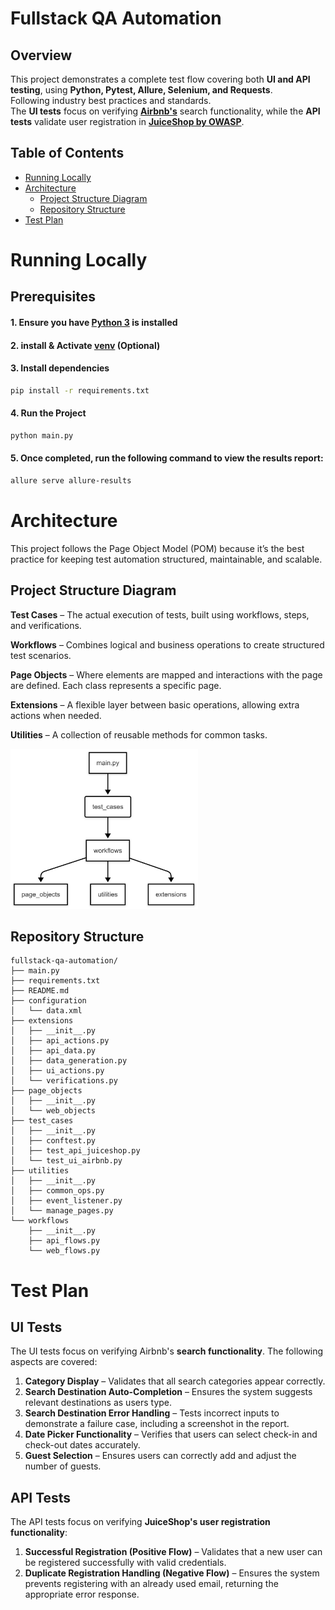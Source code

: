 
# Fullstack QA Automation

## Overview

This project demonstrates a complete test flow covering both **UI and API testing**, using **Python, Pytest, Allure, Selenium, and Requests**.<br>
Following industry best practices and standards.<br>
The **UI tests** focus on verifying [**Airbnb's**](https://www.airbnb.com/) search functionality, while the **API tests** validate user registration in [**JuiceShop by OWASP**](https://juice-shop.herokuapp.com/#/).


## Table of Contents

* [Running Locally](#running-locally)
* [Architecture](#architecture)
  * [Project Structure Diagram](#project-structure-diagram)
  * [Repository Structure](#repository-structure)
* [Test Plan](#test-plan)


# Running Locally

## Prerequisites

#### 1. Ensure you have [Python 3](https://www.python.org/downloads/) is installed
#### 2. install & Activate [venv](https://docs.python.org/3/library/venv.html) (Optional)
#### 3. Install dependencies 
```bash
pip install -r requirements.txt
```

#### 4. Run the Project
```bash
python main.py
```
#### 5. Once completed, run the following command to view the results report:
```bash
allure serve allure-results
```

# Architecture 
This project follows the Page Object Model (POM) because it’s the best practice for keeping test automation structured, maintainable, and scalable. 

## Project Structure Diagram

**Test Cases** – The actual execution of tests, built using workflows, steps, and verifications.

**Workflows** – Combines logical and business operations to create structured test scenarios.

**Page Objects** – Where elements are mapped and interactions with the page are defined. Each class represents a specific page.

**Extensions** – A flexible layer between basic operations, allowing extra actions when needed.

**Utilities** – A collection of reusable methods for common tasks.

<img alt="" src="diagram.jpeg" width="300" height="auto"/>


## Repository Structure

```
fullstack-qa-automation/
├── main.py
├── requirements.txt
├── README.md
├── configuration
│   └── data.xml
├── extensions
│   ├── __init__.py
│   ├── api_actions.py
│   ├── api_data.py
│   ├── data_generation.py
│   ├── ui_actions.py
│   └── verifications.py
├── page_objects
│   ├── __init__.py
│   └── web_objects
├── test_cases
│   ├── __init__.py
│   ├── conftest.py
│   ├── test_api_juiceshop.py
│   └── test_ui_airbnb.py
├── utilities
│   ├── __init__.py
│   ├── common_ops.py
│   ├── event_listener.py
│   └── manage_pages.py
└── workflows
    ├── __init__.py
    ├── api_flows.py
    └── web_flows.py
```

# **Test Plan**  
## **UI Tests**  

The UI tests focus on verifying Airbnb's **search functionality**. The following aspects are covered:  

1. **Category Display** – Validates that all search categories appear correctly.  
2. **Search Destination Auto-Completion** – Ensures the system suggests relevant destinations as users type.  
3. **Search Destination Error Handling** – Tests incorrect inputs to demonstrate a failure case, including a screenshot in the report.  
4. **Date Picker Functionality** – Verifies that users can select check-in and check-out dates accurately.  
5. **Guest Selection** – Ensures users can correctly add and adjust the number of guests.  


## **API Tests**  

The API tests focus on verifying **JuiceShop's user registration functionality**:

1. **Successful Registration (Positive Flow)** – Validates that a new user can be registered successfully with valid credentials.  
2. **Duplicate Registration Handling (Negative Flow)** – Ensures the system prevents registering with an already used email, returning the appropriate error response.  



